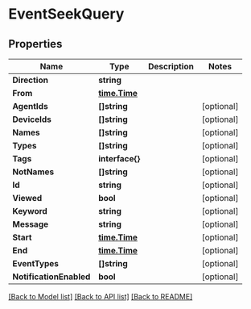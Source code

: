 # EventSeekQuery

## Properties

Name | Type | Description | Notes
------------ | ------------- | ------------- | -------------
**Direction** | **string** |  | 
**From** | [**time.Time**](time.Time.md) |  | 
**AgentIds** | **[]string** |  | [optional] 
**DeviceIds** | **[]string** |  | [optional] 
**Names** | **[]string** |  | [optional] 
**Types** | **[]string** |  | [optional] 
**Tags** | **interface{}** |  | [optional] 
**NotNames** | **[]string** |  | [optional] 
**Id** | **string** |  | [optional] 
**Viewed** | **bool** |  | [optional] 
**Keyword** | **string** |  | [optional] 
**Message** | **string** |  | [optional] 
**Start** | [**time.Time**](time.Time.md) |  | [optional] 
**End** | [**time.Time**](time.Time.md) |  | [optional] 
**EventTypes** | **[]string** |  | [optional] 
**NotificationEnabled** | **bool** |  | [optional] 

[[Back to Model list]](../README.md#documentation-for-models) [[Back to API list]](../README.md#documentation-for-api-endpoints) [[Back to README]](../README.md)


